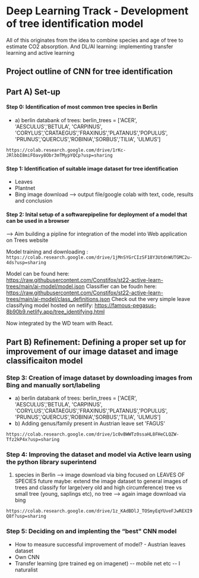 # Deep Learning Track - Development of tree identification model 
All of this originates from the idea to combine species and age of tree to estimate CO2 absorption.
And DL/AI learning: implementing transfer learning and active learning


## Project outline of CNN for tree identification
## Part A) Set-up
#### Step 0: Identification of most common tree species in Berlin 
- a) berlin databank of trees:
berlin_trees = ['ACER', 'AESCULUS','BETULA', 'CARPINUS', 'CORYLUS','CRATAEGUS','FRAXINUS','PLATANUS','POPULUS', 'PRUNUS','QUERCUS','ROBINIA','SORBUS','TILIA', 'ULMUS']

`https://colab.research.google.com/drive/1rKc-JRlbbI8miFOavy8Obr3mTMypYQCp?usp=sharing`

#### Step 1: Identification of suitable image dataset for tree identification
- Leaves
- Plantnet
- Bing image download
--> output file/google colab with text, code, results and conclusion
#### Step 2: Inital setup of a softwarepipeline for deployment of a model that can be used in a browser
--> Aim building a pipline for integration of the model into Web application on Trees website

Model training and downloading : `https://colab.research.google.com/drive/1jMnSYGrCIzSF18Y3UtdnWUTGMC2u-4ds?usp=sharing`

Model can be found here: https://raw.githubusercontent.com/Constifox/st22-active-learn-trees/main/ai-model/model.json
Classifier can be foudn here: https://raw.githubusercontent.com/Constifox/st22-active-learn-trees/main/ai-model/class_definitions.json
Check out the very simple leave classifying model hosted on netlify:
https://famous-pegasus-8b90b9.netlify.app/tree_identifying.html

Now integrated by the WD team with React.

## Part B) Refinement: Defining a proper set up for improvement of our image dataset and image classificaiton model
### Step 3: Creation of image dataset by downloading images from Bing and manually sort/labeling
- a) berlin databank of trees:
berlin_trees = ['ACER', 'AESCULUS','BETULA', 'CARPINUS', 'CORYLUS','CRATAEGUS','FRAXINUS','PLATANUS','POPULUS', 'PRUNUS','QUERCUS','ROBINIA','SORBUS','TILIA', 'ULMUS']
- b) Adding genus/family present in Austrian leave set
'FAGUS'

`https://colab.research.google.com/drive/1c0vBWWTz0ssaHL8FHeCLQZW-Tfz2kP4x?usp=sharing`

### Step 4: Improving the dataset and model via Active learn using the python library superintend
1) species in Berlin --> image download via bing focused on LEAVES OF SPECIES
future maybe: extend the image dataset to general images of trees and classify for large(very old and high circumference) tree vs small tree (young, saplings etc), no tree --> again image download via bing

`https://colab.research.google.com/drive/1z_KAdBDlJ_TOSmyEqYUveFJwREXI9Q8f?usp=sharing`

### Step 5: Deciding on and implenting the “best" CNN model
- How to measure successful improvement of model? - Austrian leaves dataset
- Own CNN
- Transfer learning (pre trained eg on imagenet)
-- mobile net etc
-- I naturalist



